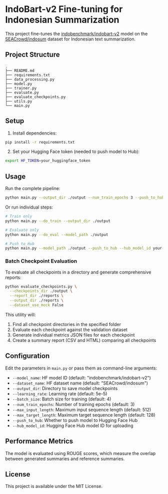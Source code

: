 # IndoBart-v2 Fine-tuning for Indonesian Summarization

This project fine-tunes the [indobenchmark/indobart-v2](https://huggingface.co/indobenchmark/indobart-v2) model on the [SEACrowd/indosum](https://huggingface.co/datasets/SEACrowd/indosum) dataset for Indonesian text summarization.

## Project Structure

```
.
├── README.md
├── requirements.txt
├── data_processing.py
├── model.py
├── trainer.py
├── evaluate.py
├── evaluate_checkpoints.py
├── utils.py
└── main.py
```

## Setup

1. Install dependencies:
```bash
pip install -r requirements.txt
```

2. Set your Hugging Face token (needed to push model to Hub):
```bash
export HF_TOKEN=your_huggingface_token
```

## Usage

Run the complete pipeline:
```bash
python main.py --output_dir ./output --num_train_epochs 3 --push_to_hub --hub_model_id your-username/indobart-indosum
```

Or run individual steps:
```bash
# Train only
python main.py --do_train --output_dir ./output

# Evaluate only
python main.py --do_eval --model_path ./output

# Push to Hub
python main.py --model_path ./output --push_to_hub --hub_model_id your-username/indobart-indosum
```

### Batch Checkpoint Evaluation

To evaluate all checkpoints in a directory and generate comprehensive reports:
```bash
python evaluate_checkpoints.py \
  --checkpoints_dir ./output \
  --report_dir ./reports \
  --output_dir ./reports \
  --dataset_use_mock False
```

This utility will:
1. Find all checkpoint directories in the specified folder
2. Evaluate each checkpoint against the validation dataset
3. Generate individual metrics JSON files for each checkpoint
4. Create a summary report (CSV and HTML) comparing all checkpoints

## Configuration

Edit the parameters in `main.py` or pass them as command-line arguments:

- `--model_name`: HF model ID (default: "indobenchmark/indobart-v2")
- `--dataset_name`: HF dataset name (default: "SEACrowd/indosum")
- `--output_dir`: Directory to save model checkpoints
- `--learning_rate`: Learning rate (default: 5e-5)
- `--batch_size`: Batch size for training (default: 4)
- `--num_train_epochs`: Number of training epochs (default: 3)
- `--max_input_length`: Maximum input sequence length (default: 512)
- `--max_target_length`: Maximum target sequence length (default: 128)
- `--push_to_hub`: Whether to push model to Hugging Face Hub
- `--hub_model_id`: Hugging Face Hub model ID for uploading

## Performance Metrics

The model is evaluated using ROUGE scores, which measure the overlap between generated summaries and reference summaries.

## License

This project is available under the MIT License.
